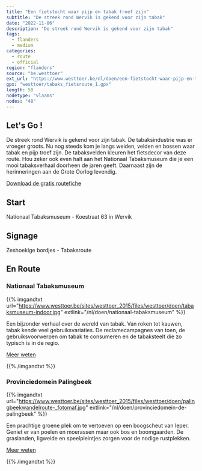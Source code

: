 ```yaml
---
title: "Een fietstocht waar pijp en tabak troef zijn"
subtitle: "De streek rond Wervik is gekend voor zijn tabak"
date: "2022-11-06"
description: "De streek rond Wervik is gekend voor zijn tabak" 
tags:
  - flanders
  - medium
categories: 
  - route
  - official
region: "flanders"
source: "be.westtoer"
ext_url: "https://www.westtoer.be/nl/doen/een-fietstocht-waar-pijp-en-tabak-troef-zijn"
gpx: "westtoer/tabaks_fietsroute_1.gpx"
length: 50
nodetype: "vlaams"
nodes: "48"
---
```


## Let's Go !

De streek rond Wervik is gekend voor zijn tabak. De tabaksindustrie was er vroeger groots. Nu nog steeds kom je langs weiden, velden en bossen waar tabak en pijp troef zijn. De tabaksvelden kleuren het fietsdecor van deze route. Hou zeker ook even halt aan het Nationaal Tabaksmuseum die je een mooi tabaksverhaal doorheen de jaren geeft. Daarnaast zijn de herinneringen aan de Grote Oorlog levendig.

[Download de gratis routefiche](https://www.westtoer.be/sites/westtoer_2015/files/westtoer/doen/tabaksfietsroutefiche.pdf)

## Start 

Nationaal Tabaksmuseum - Koestraat 63 in Wervik

## Signage

Zeshoekige bordjes - Tabaksroute

## En Route

### Nationaal Tabaksmuseum

{{% imgandtxt url="https://www.westtoer.be/sites/westtoer_2015/files/westtoer/doen/tabaksmuseum-indoor.jpg" extlink="/nl/doen/nationaal-tabaksmuseum" %}}

Een bijzonder verhaal over de wereld van tabak. Van roken tot kauwen, tabak kende veel gebruiksvariaties. De reclamecampagnes van toen, de gebruiksvoorwerpen om tabak te consumeren en de tabaksteelt die zo typisch is in de regio.

[Meer weten](https://www.westtoer.be/nl/doen/nationaal-tabaksmuseum)

{{% /imgandtxt %}}

### Provinciedomein Palingbeek

{{% imgandtxt url="https://www.westtoer.be/sites/westtoer_2015/files/westtoer/doen/palingbeekwandelroute-_fotomaf.jpg" extlink="/nl/doen/provinciedomein-de-palingbeek" %}}

Een prachtige groene plek om te vertoeven op een boogscheut van Ieper. Geniet er van poelen en moerassen maar ook bos en boomgaarden. De graslanden, ligweide en speelpleintjes zorgen voor de nodige rustplekken.

[Meer weten](https://www.westtoer.be/nl/doen/provinciedomein-de-palingbeek)

{{% /imgandtxt %}}